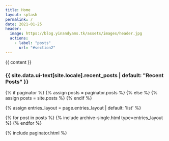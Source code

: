 ```yaml
---
title: Home
layout: splash
permalink: /
date: 2021-01-25
header:
  image: https://blog.yinandyams.tk/assets/images/header.jpg
  actions:
    - label: "posts"
      url: "#section2"
---
```


{{ content }}

<h3 id="section2" class="archive__subtitle">{{ site.data.ui-text[site.locale].recent_posts | default: "Recent Posts" }}</h3>

{% if paginator %}
  {% assign posts = paginator.posts %}
{% else %}
  {% assign posts = site.posts %}
{% endif %}

{% assign entries_layout = page.entries_layout | default: 'list' %}
<div class="entries-{{ entries_layout }}">
  {% for post in posts %}
    {% include archive-single.html type=entries_layout %}
  {% endfor %}
</div>

{% include paginator.html %}